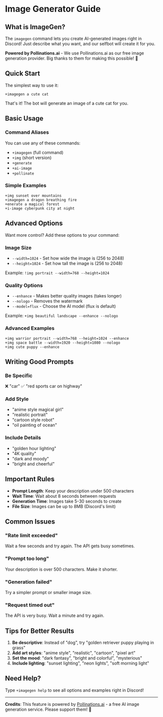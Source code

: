 # Image Generator Guide

## What is ImageGen?

The `imagegen` command lets you create AI-generated images right in Discord! Just describe what you want, and our selfbot will create it for you.

**Powered by Pollinations.ai** - We use Pollinations.ai as our free image generation provider. Big thanks to them for making this possible! 🙏

## Quick Start

The simplest way to use it:

```
+imagegen a cute cat
```

That's it! The bot will generate an image of a cute cat for you.

## Basic Usage

### Command Aliases

You can use any of these commands:

- `+imagegen` (full command)
- `+img` (short version)
- `+generate`
- `+ai-image`
- `+pollinate`

### Simple Examples

```
+img sunset over mountains
+imagegen a dragon breathing fire
+enerate a magical forest
+i-image cyberpunk city at night
```

## Advanced Options

Want more control? Add these options to your command:

### Image Size

- `--width=1024` - Set how wide the image is (256 to 2048)
- `--height=1024` - Set how tall the image is (256 to 2048)

Example: `!img portrait --width=768 --height=1024`

### Quality Options

- `--enhance` - Makes better quality images (takes longer)
- `--nologo` - Removes the watermark
- `--model=flux` - Choose the AI model (flux is default)

Example: `+img beautiful landscape --enhance --nologo`

### Advanced Examples

```
+img warrior portrait --width=768 --height=1024 --enhance
+img space battle --width=1920 --height=1080 --nologo
+img cute puppy --enhance
```

## Writing Good Prompts

### Be Specific

❌ "car"
✅ "red sports car on highway"

### Add Style

- "anime style magical girl"
- "realistic portrait"
- "cartoon style robot"
- "oil painting of ocean"

### Include Details

- "golden hour lighting"
- "4K quality"
- "dark and moody"
- "bright and cheerful"

## Important Rules

- **Prompt Length**: Keep your description under 500 characters
- **Wait Time**: Wait about 8 seconds between requests
- **Generation Time**: Images take 5-30 seconds to create
- **File Size**: Images can be up to 8MB (Discord's limit)

## Common Issues

### "Rate limit exceeded"

Wait a few seconds and try again. The API gets busy sometimes.

### "Prompt too long"

Your description is over 500 characters. Make it shorter.

### "Generation failed"

Try a simpler prompt or smaller image size.

### "Request timed out"

The API is very busy. Wait a minute and try again.

## Tips for Better Results

1. **Be descriptive**: Instead of "dog", try "golden retriever puppy playing in grass"
2. **Add art styles**: "anime style", "realistic", "cartoon", "pixel art"
3. **Set the mood**: "dark fantasy", "bright and colorful", "mysterious"
4. **Include lighting**: "sunset lighting", "neon lights", "soft morning light"

## Need Help?

Type `+imagegen help` to see all options and examples right in Discord!

---

**Credits**: This feature is powered by [Pollinations.ai](https://pollinations.ai) - a free AI image generation service. Please support them! 💜
